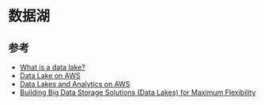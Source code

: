 # 数据湖

## 参考

* [What is a data lake?](https://aws.amazon.com/big-data/datalakes-and-analytics/what-is-a-data-lake/)
* [Data Lake on AWS](https://aws.amazon.com/solutions/implementations/data-lake-solution/)
* [Data Lakes and Analytics on AWS](https://aws.amazon.com/big-data/datalakes-and-analytics/)
* [Building Big Data Storage Solutions (Data Lakes) for Maximum Flexibility](https://d1.awsstatic.com/whitepapers/Storage/data-lake-on-aws.pdf)